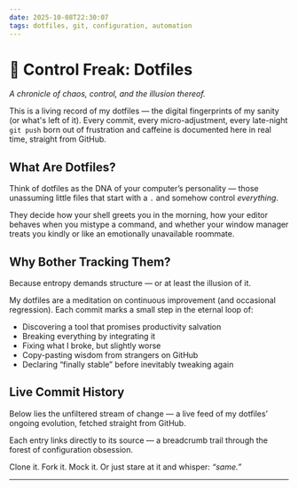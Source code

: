 ```yaml
---
date: 2025-10-08T22:30:07
tags: dotfiles, git, configuration, automation
---
```


# 🔧 Control Freak: Dotfiles

*A chronicle of chaos, control, and the illusion thereof.*

This is a living record of my dotfiles — the digital fingerprints of my sanity (or what's left of it). Every commit, every micro-adjustment, every late-night ```git push``` born out of frustration and caffeine is documented here in real time, straight from GitHub.

## What Are Dotfiles?

Think of dotfiles as the DNA of your computer’s personality — those unassuming little files that start with a ```.``` and somehow control *everything*.

They decide how your shell greets you in the morning, how your editor behaves when you mistype a command, and whether your window manager treats you kindly or like an emotionally unavailable roommate.

## Why Bother Tracking Them?

Because entropy demands structure — or at least the illusion of it.

My dotfiles are a meditation on continuous improvement (and occasional regression). Each commit marks a small step in the eternal loop of:

- Discovering a tool that promises productivity salvation
- Breaking everything by integrating it
- Fixing what I broke, but slightly worse
- Copy-pasting wisdom from strangers on GitHub
- Declaring “finally stable” before inevitably tweaking again

## Live Commit History

Below lies the unfiltered stream of change — a live feed of my dotfiles’ ongoing evolution, fetched straight from GitHub.

Each entry links directly to its source — a breadcrumb trail through the forest of configuration obsession.

Clone it. Fork it. Mock it. Or just stare at it and whisper: *“same.”*

<div id="dotfiles-commits" data-commit-history data-owner="ChristofBecu" data-repo="yadm-dotfiles"></div>

---
